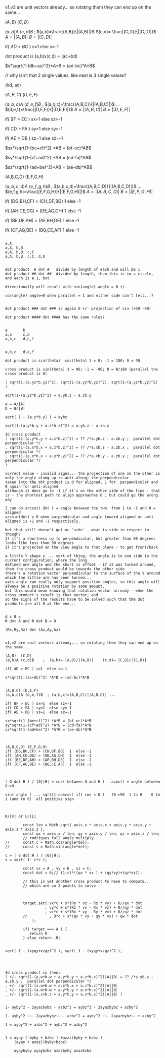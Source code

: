


v1,v2 are unit vectors already... so rotating them they can end up on the same...

$(A,B)$  $(C,D)$

$(a,b)A$ $(c,d)B$    ;  $(a,b)=\frac{(A,B)}{|(A,B)|}$    $(c,d)= \frac{(C,D)}{|(C,D)|}$ $A=|(A,B)|$  $B=|(C,D)|$

if( $AD$ > $BC$ ) s=1  else s=-1

dot product is (a,b)x(c,d) = (ac+bd)

$s*\sqrt{1-(db+ac)^2}*A*B = (ad-bc)*A*B$

// why isn't that 2 single values, like next is 3 single values?

(bd, ac)



$(A,B,C)$ $(D,E,F)$

$(a,b,c)A$ $(d,e,f)B$  ; $(a,b,c)=\frac{(A,B,C)}{|(A,B,C)|}$ ... $(d,e,f)=\frac{(D,E,F)}{|(D,E,F)|}$  $A={|(A,B,C)|}$ $B={|(D,E,F)|}$


if( BF > EC ) sx=1  else sz=-1

if( CD > FA ) sy=1  else sy=-1

if( AE > DB ) sz=1  else sz=-1

$sx*\sqrt{1-(be+cf)^2} *AB = (bf-ec)*AB$

$sy*\sqrt{1-(cf+ad)^2} *AB = (cd-fa)*AB$

$sz*\sqrt{1-(ad+be)^2}*AB = (ae-db)*AB$


(A,B,C,D) (E,F,G,H)

$(a,b,c,d)A$ $(e,f,g,h)B$  ; $(a,b,c,d)=\frac{(A,B,C,D)}{|(A,B,C,D)|}$ ... $(e,f,g,h)=\frac{(E,F,G,H)}{|(E,F,G,H)|}$  $A={|(A,B,C,D)|}$ $B={|(E,F,G,H)|}$

if( (DG,BH,CF) > (CH,DF,BG)  1  else -1

if( (AH,CE,DG) > (DE,AG,CH)  1  else -1

if( (BE,DF,AH) > (AF,BH,DE)  1  else -1

if( (CF,AG,BE) > (BG,CE,AF)  1  else -1







```

a,A
a,A, b,B
a,A, b,B, c,C
a,A, b,B, c,C, d,D


dot product  # dot #   divide by length of each and will be 1
dot product ## dot ##  divided by length, then this is in a circle, and each is a 1, but 

directionally will result with sin(angle) angle = 0 +/-   

cos(angle) angle=0 when parallel = 1 and either side can't tell...?


dot product ### dot ### is again 0 +/- projection of sin (+90 -90)

dot product #### dot #### has the same rules?  


a       b
a,b     c,d
a,b,c   d,e,f


a,b,c   d,e,f

dot product is sin(theta)  cos(theta) 1 = 0; -1 = 180; 0 = 90

cross product is sin(theta) 1 = 90; -1 = -90; 0 = 0/180 (parallel the cross product is 0)

( sqrt(1-(a.yz*b.yz)^2), sqrt(1-(a.yz*b.yz)^2), sqrt(1-(a.yz*b.yz)^2) )

sqrt(1-(a.yz*b.yz)^2) = a.yb.z - a.zb.y

a = A/|A|
b = B/|B|

sqrt( 1 - (a.y*b.y) ) = aybz

sqrt(1-(a.y*b.y + a.z*b.z)^2) = a.yb.z - a.zb.y

3d cross product
( sqrt(1-(a.y*b.y + a.z*b.z)^2) = ?? /*a.yb.z - a.zb.y ;  parallel dot perpendicular */
, sqrt(1-(a.x*b.x + a.z*b.z)^2) = ?? /*a.xb.z - a.zb.x ;  parallel dot perpendicular */
, sqrt(1-(a.x*b.x + a.y*b.y)^2) = ?? /*a.xb.y - a.zb.y ;  parallel dot perpendicular */
)

correct value - invalid signs... the projection of one on the other is only the angle along up-to anti-along; the perpendicular
taken into the dot product is 0 for aligned, 1 for  perpendicular and 0 again for anti-aligned
although it does go to -1 if it's on the other side of the line - that is - the shortest path to align approaches 0 ; but could go the wrong way

I can do arccos( dot ) = angle between the two  from 1 to -1 and 0 = aligned
arcsin(dot) = 0 when parpendicular and angle toward aligned or anti-aligned is +1 and -1 respectively.

but that still doesn't get me 'side' - what is side in respect to though?
1) it's a shortness up to perpendicular, but greater than 90 degrees looks like less than 90 degrees
2) it's projected on the view angle to that plane - to get front/back

a little Y shape y ... sort of thing, the angle is to one side in the current configuration, where the long 
defined one angle and the short is offset - if it was turned around, then the cross product would be towards the other side
there's a rotation vector perpendicular to the surface of the Y around which the little arm has been turned... 
axis-angle can really only support positive angles, so this angle will always be a positive rotation by some amount.
but this would mean knowing that rotation vector already - when the cross product's result is that vector; and 
so the signs of the results have to be solved such that the dot products are all 0 at the end... 


A x B = 
R dot A and R dot B = 0

(Rx,Ry,Rz) dot (Ax,Ay,Az)


v1,v2 are unit vectors already... so rotating them they can end up on the same...

(A,B)  (C,D)
(a,b)A (c,d)B    ;  (a,b)= (A,B)/|(A,B)|    (c,d)= (C,D)/|(C,D)|

if( AD > BC ) s=1  else s=-1

s*sqrt(1-(ac+db)^2) *A*B = (ad-bc)*A*B


(A,B,C) (D,E,F)
(a,b,c)A (d,e,f)B  ; (a,b,c)=(A,B,C)/|(A,B,C)| ...

if( BF > EC ) sx=1  else sz=-1
if( CD > FA ) sy=1  else sy=-1
if( AE > DB ) sz=1  else sz=-1

sx*sqrt(1-(be+cf)^2) *A*B = (bf-ec)*A*B
sy*sqrt(1-(cf+ad)^2) *A*B = (cd-fa)*A*B
sz*sqrt(1-(ad+be)^2) *A*B = (ae-db)*A*B



(A,B,C,D) (E,F,G,H)
if( (DG,BH,CF) > (CH,DF,BG)  1  else -1
if( (AH,CE,DG) > (DE,AG,CH)  1  else -1
if( (BE,DF,AH) > (AF,BH,DE)  1  else -1
if( (CF,AG,BE) > (BG,CE,AF)  1  else -1



( G dot H ) / |G||H| = cos( between G and H )   acos() = angle between G->H

sin( angle ) ... sqrt(1-coscos) if( cos < 0 )   (0->90  1 to 0    0 to 1 (and to 0)  all positive sign



K/|K| or L/|L|

		const len = Math.sqrt( axis.x * axis.x + axis.y * axis.y + axis.z * axis.z );
		const qx = axis.x / len, qy = axis.y / len, qz = axis.z / len;
		// rodrigues full angle multiply
//		const c = Math.cos(angle*del);
//		const s = Math.sin(angle*del);

c = ( G dot H ) / |G||H|;
s = sqrt( 1- c*c );

		const vx = A , vy = B , vz = C;
		const dot = 0;// (1-c)*((qx * vx ) + (qy*vy)+(qz*vz));
		
		// this is yet another cross product to have to compute...
		// which are on 2 points to solve
		
		
		
		target.set( vx*c + s*(Ry * vz - Rz * vy) + 0//qx * dot
		          , vy*c + s*(Rz * vx - Rx * vz) + 0//qy * dot
		          , vz*c + s*(Rx * vy - Ry * vx) + 0//qz * dot 
		//          , D*c + s*(qx * vy - qy * vx) + qw * dot 
			);
			
		if( target === A ) {
		   return R
		} else return -R;


sqrt( 1 - (vyqy+vzqz)^2 ), sqrt( 1 - (vyqy+vzqz)^2 ), 




4d cross product is then:
( +/- sqrt(1-(a.w+b.w + a.y*b.y + a.z*b.z)^2)|A||B| = ?? /*a.yb.z - a.zb.y ;  parallel dot perpendicular */
, +/- sqrt(1-(a.w+b.w + a.x*b.x + a.z*b.z)^2)|A||B| 
, +/- sqrt(1-(a.w+b.w + a.y*b.y + a.x*b.x)^2)|A||B|
, +/- sqrt(1-(a.z+b.z + a.y*b.y + a.x*b.x)^2)|A||B| )


1- ayby^2 - 2ayazbybz - azbz^2 = aybz^2 - 2ayazbybz + azby^2

1- ayby^2 ~~- 2ayazbybz~~ - azbz^2 = aybz^2 ~~- 2ayazbybz~~ + azby^2

1 = ayby^2 + azbz^2 + aybz^2 + azby^2


1 = ayay ( byby + bzbz ) +azaz(byby + bzbz )
    (ayay + azaz)(byby+bzbz)
	
	ayaybyby ayaybzbz azazbyby azazbzbz
```